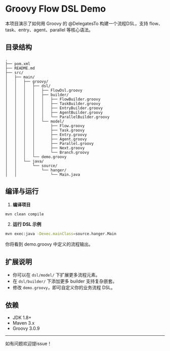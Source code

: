 # Groovy Flow DSL Demo

本项目演示了如何用 Groovy 的 @DelegatesTo 构建一个流程DSL，支持 flow、task、entry、agent、parallel 等核心语法。

## 目录结构

```
.
├── pom.xml
├── README.md
├── src/
│   ├── main/
│   │   ├── groovy/
│   │   │   ├── dsl/
│   │   │   │   ├── FlowDsl.groovy
│   │   │   │   ├── builder/
│   │   │   │   │   ├── FlowBuilder.groovy
│   │   │   │   │   ├── TaskBuilder.groovy
│   │   │   │   │   ├── EntryBuilder.groovy
│   │   │   │   │   ├── AgentBuilder.groovy
│   │   │   │   │   └── ParallelBuilder.groovy
│   │   │   │   └── model/
│   │   │   │       ├── Flow.groovy
│   │   │   │       ├── Task.groovy
│   │   │   │       ├── Entry.groovy
│   │   │   │       ├── Agent.groovy
│   │   │   │       ├── Parallel.groovy
│   │   │   │       ├── Next.groovy
│   │   │   │       └── Branch.groovy
│   │   │   └── demo.groovy
│   │   └── java/
│   │       └── source/
│   │           └── hanger/
│   │               └── Main.java
```

## 编译与运行

1. **编译项目**

```bash
mvn clean compile
```

2. **运行 DSL 示例**

```bash
mvn exec:java -Dexec.mainClass=source.hanger.Main
```

你将看到 demo.groovy 中定义的流程输出。

## 扩展说明

- 你可以在 `dsl/model/` 下扩展更多流程元素。
- 在 `dsl/builder/` 下添加更多 builder 支持复杂嵌套。
- 修改 `demo.groovy`，即可自定义你的业务流程 DSL。

## 依赖
- JDK 1.8+
- Maven 3.x
- Groovy 3.0.9

---
如有问题欢迎提issue！ 